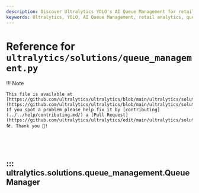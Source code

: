 ```yaml
---
description: Discover Ultralytics YOLO's AI Queue Management for retail, using advanced machine learning to enhance customer experience with real-time queue analysis and wait time predictions.
keywords: Ultralytics, YOLO, AI Queue Management, retail analytics, queue detection, wait time prediction, machine learning, YOLOv8, customer experience
---
```


# Reference for `ultralytics/solutions/queue_management.py`

!!! Note

    This file is available at [https://github.com/ultralytics/ultralytics/blob/main/ultralytics/solutions/queue_management.py](https://github.com/ultralytics/ultralytics/blob/main/ultralytics/solutions/queue_management.py). If you spot a problem please help fix it by [contributing](../../help/contributing.md/) a [Pull Request](https://github.com/ultralytics/ultralytics/edit/main/ultralytics/solutions/queue_management.py) 🛠️. Thank you 🙏!

<br><br>

## ::: ultralytics.solutions.queue_management.QueueManager

<br><br>
